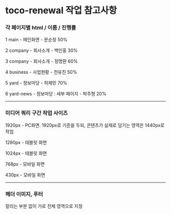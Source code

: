 # toco-renewal 작업 참고사항


### 각 페이지별 html / 이름 / 진행률

1 main - 메인화면 - 문순정 50%

2 company - 회사소개 - 백인홍 30%

3 company - 회사소개 - 정명환 60%

4 business - 사업현황 - 전유진 50%

5 yard - 정보마당 - 허제민 70%

6 yard-news - 정보마당 : 세부 페이지 - 박주형 20%

---

### 미디어 쿼리 구간 작업 사이즈

1920px - PC화면. 1920px로 기준을 두되, 콘텐츠가 실제로 담기는 영역은 1440px로 작업

1280px - 태블릿 화면

1024px - 태블릿 화면

768px - 모바일 화면

430px - 모바일 화면

---

### 헤더 이미지, 푸터

잘리는 부분 없이 가로 전체 영역으로 지정
